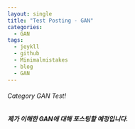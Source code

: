 ```yaml
---
layout: single
title: "Test Posting - GAN"
categories:
  - GAN
tags:
  - jeykll
  - github
  - Minimalmistakes
  - blog
  - GAN
---
```


###### Category GAN Test!

##### 제가 이해한 GAN에 대해 포스팅할 예정입니다.
